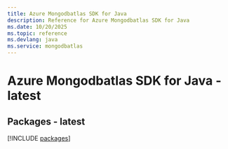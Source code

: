 ```yaml
---
title: Azure Mongodbatlas SDK for Java
description: Reference for Azure Mongodbatlas SDK for Java
ms.date: 10/20/2025
ms.topic: reference
ms.devlang: java
ms.service: mongodbatlas
---
```

# Azure Mongodbatlas SDK for Java - latest
## Packages - latest
[!INCLUDE [packages](mongodbatlas-index.md)]